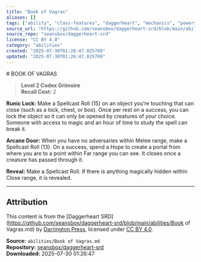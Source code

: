 ```yaml
---
title: "Book of Vagras"
aliases: []
tags: ["ability", "class-features", "daggerheart", "mechanics", "powers", "reference", "srd", "ttrpg"]
source_url: "https://github.com/seansbox/daggerheart-srd/blob/main/abilities/Book of Vagras.md"
source_repo: "seansbox/daggerheart-srd"
license: "CC BY 4.0"
category: "abilities"
created: "2025-07-30T01:26:47.025769"
updated: "2025-07-30T01:26:47.025769"
---
```


﻿# BOOK OF VAGRAS

> **Level 2 Codex Grimoire**  
> **Recall Cost:** 2

**Runic Lock:** Make a Spellcast Roll (15) on an object you’re touching that can close (such as a lock, chest, or box). Once per rest on a success, you can lock the object so it can only be opened by creatures of your choice. Someone with access to magic and an hour of time to study the spell can break it.

**Arcane Door:** When you have no adversaries within Melee range, make a Spellcast Roll (13). On a success, spend a Hope to create a portal from where you are to a point within Far range you can see. It closes once a creature has passed through it.

**Reveal:** Make a Spellcast Roll. If there is anything magically hidden within Close range, it is revealed.

---

## Attribution

This content is from the [Daggerheart SRD](https://github.com/seansbox/daggerheart-srd/blob/main/abilities/Book of Vagras.md) by [Darrington Press](https://darringtonpress.com/), licensed under [CC BY 4.0](https://creativecommons.org/licenses/by/4.0/).

**Source:** `abilities/Book of Vagras.md`  
**Repository:** [seansbox/daggerheart-srd](https://github.com/seansbox/daggerheart-srd)  
**Downloaded:** 2025-07-30 01:26:47


